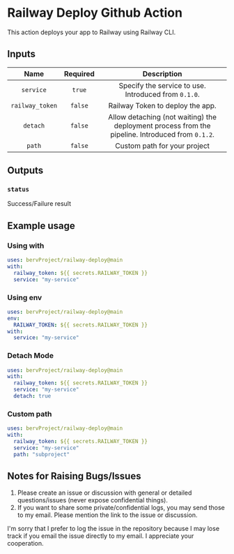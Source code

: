 # Railway Deploy Github Action

This action deploys your app to Railway using Railway CLI.

## Inputs

|      Name       | Required |                                           Description                                            |
|:---------------:|:--------:|:------------------------------------------------------------------------------------------------:|
|    `service`    |  `true`  |                       Specify the service to use. Introduced from `0.1.0`.                       |
| `railway_token` | `false`  |                                 Railway Token to deploy the app.                                 |
|    `detach`     | `false`  | Allow detaching (not waiting) the deployment process from the pipeline. Introduced from `0.1.2`. |
|    `path`       | `false`  |                                  Custom path for your project                                    |

## Outputs

### `status`

Success/Failure result

## Example usage

### Using with

```yaml
uses: bervProject/railway-deploy@main
with:
  railway_token: ${{ secrets.RAILWAY_TOKEN }}
  service: "my-service"
```

### Using env

```yaml
uses: bervProject/railway-deploy@main
env:
  RAILWAY_TOKEN: ${{ secrets.RAILWAY_TOKEN }}
with:
  service: "my-service"
```

### Detach Mode

```yaml
uses: bervProject/railway-deploy@main
with:
  railway_token: ${{ secrets.RAILWAY_TOKEN }}
  service: "my-service"
  detach: true
```

### Custom path

```yaml
uses: bervProject/railway-deploy@main
with:
  railway_token: ${{ secrets.RAILWAY_TOKEN }}
  service: "my-service"
  path: "subproject"
```

## Notes for Raising Bugs/Issues

1. Please create an issue or discussion with general or detailed questions/issues (never expose confidential things).
2. If you want to share some private/confidential logs, you may send those to my email. Please mention the link to the issue or discussion.

I'm sorry that I prefer to log the issue in the repository because I may lose track if you email the issue directly to my email. I appreciate your cooperation.
